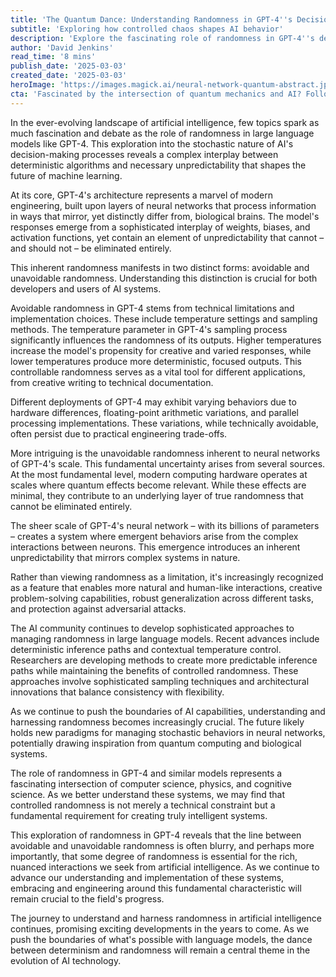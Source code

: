 ```yaml
---
title: 'The Quantum Dance: Understanding Randomness in GPT-4''s Decision Making'
subtitle: 'Exploring how controlled chaos shapes AI behavior'
description: 'Explore the fascinating role of randomness in GPT-4''s decision-making process, from quantum effects to engineered variability, and discover why controlled chaos might be essential for truly intelligent AI systems.'
author: 'David Jenkins'
read_time: '8 mins'
publish_date: '2025-03-03'
created_date: '2025-03-03'
heroImage: 'https://images.magick.ai/neural-network-quantum-abstract.jpg'
cta: 'Fascinated by the intersection of quantum mechanics and AI? Follow us on LinkedIn for more cutting-edge insights into the future of artificial intelligence and stay updated on the latest developments in machine learning technology.'
---
```


In the ever-evolving landscape of artificial intelligence, few topics spark as much fascination and debate as the role of randomness in large language models like GPT-4. This exploration into the stochastic nature of AI's decision-making processes reveals a complex interplay between deterministic algorithms and necessary unpredictability that shapes the future of machine learning.

At its core, GPT-4's architecture represents a marvel of modern engineering, built upon layers of neural networks that process information in ways that mirror, yet distinctly differ from, biological brains. The model's responses emerge from a sophisticated interplay of weights, biases, and activation functions, yet contain an element of unpredictability that cannot – and should not – be eliminated entirely.

This inherent randomness manifests in two distinct forms: avoidable and unavoidable randomness. Understanding this distinction is crucial for both developers and users of AI systems.

Avoidable randomness in GPT-4 stems from technical limitations and implementation choices. These include temperature settings and sampling methods. The temperature parameter in GPT-4's sampling process significantly influences the randomness of its outputs. Higher temperatures increase the model's propensity for creative and varied responses, while lower temperatures produce more deterministic, focused outputs. This controllable randomness serves as a vital tool for different applications, from creative writing to technical documentation.

Different deployments of GPT-4 may exhibit varying behaviors due to hardware differences, floating-point arithmetic variations, and parallel processing implementations. These variations, while technically avoidable, often persist due to practical engineering trade-offs.

More intriguing is the unavoidable randomness inherent to neural networks of GPT-4's scale. This fundamental uncertainty arises from several sources. At the most fundamental level, modern computing hardware operates at scales where quantum effects become relevant. While these effects are minimal, they contribute to an underlying layer of true randomness that cannot be eliminated entirely.

The sheer scale of GPT-4's neural network – with its billions of parameters – creates a system where emergent behaviors arise from the complex interactions between neurons. This emergence introduces an inherent unpredictability that mirrors complex systems in nature.

Rather than viewing randomness as a limitation, it's increasingly recognized as a feature that enables more natural and human-like interactions, creative problem-solving capabilities, robust generalization across different tasks, and protection against adversarial attacks.

The AI community continues to develop sophisticated approaches to managing randomness in large language models. Recent advances include deterministic inference paths and contextual temperature control. Researchers are developing methods to create more predictable inference paths while maintaining the benefits of controlled randomness. These approaches involve sophisticated sampling techniques and architectural innovations that balance consistency with flexibility.

As we continue to push the boundaries of AI capabilities, understanding and harnessing randomness becomes increasingly crucial. The future likely holds new paradigms for managing stochastic behaviors in neural networks, potentially drawing inspiration from quantum computing and biological systems.

The role of randomness in GPT-4 and similar models represents a fascinating intersection of computer science, physics, and cognitive science. As we better understand these systems, we may find that controlled randomness is not merely a technical constraint but a fundamental requirement for creating truly intelligent systems.

This exploration of randomness in GPT-4 reveals that the line between avoidable and unavoidable randomness is often blurry, and perhaps more importantly, that some degree of randomness is essential for the rich, nuanced interactions we seek from artificial intelligence. As we continue to advance our understanding and implementation of these systems, embracing and engineering around this fundamental characteristic will remain crucial to the field's progress.

The journey to understand and harness randomness in artificial intelligence continues, promising exciting developments in the years to come. As we push the boundaries of what's possible with language models, the dance between determinism and randomness will remain a central theme in the evolution of AI technology.
